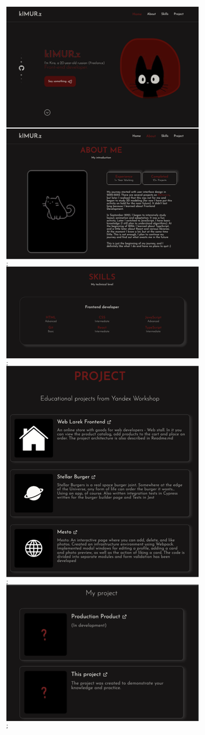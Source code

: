 ![Главная](https://github.com/piierro/web-frontend/blob/main/src/assets/screenshots/screen1.png)
![Обо мне](https://github.com/piierro/web-frontend/blob/main/src/assets/screenshots/screen2.png);
![Скиллы](https://github.com/piierro/web-frontend/blob/main/src/assets/screenshots/screen3.png);
![Учебные Проекты](https://github.com/piierro/web-frontend/blob/main/src/assets/screenshots/screen4.png);
![Мои проекты](https://github.com/piierro/web-frontend/blob/main/src/assets/screenshots/screen5.png);
